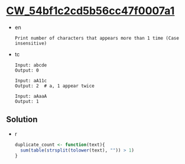 # [CW_54bf1c2cd5b56cc47f0007a1](https://www.codewars.com/kata/54bf1c2cd5b56cc47f0007a1)

* en

  ```en
  Print number of characters that appears more than 1 time (Case insensitive)
  ```

* tc

  ```tc
  Input: abcde
  Output: 0

  Input: aA11c
  Output: 2  # a, 1 appear twice

  Input: aAaaA
  Output: 1
  ```

## Solution

* r

  ```r
  duplicate_count <- function(text){
    sum(table(strsplit(tolower(text), "")) > 1)
  }
  ```
